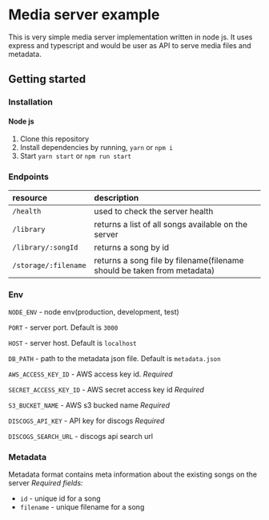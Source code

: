 # Media server example

This is very simple media server implementation written in node js. It uses express and typescript and would be user as API to serve media files and metadata.

## Getting started

### Installation

#### Node js

1. Clone this repository
2. Install dependencies by running, `yarn` or `npm i`
3. Start `yarn start` or `npm run start`

### Endpoints

| resource             | description                                                             |
| :------------------- | :---------------------------------------------------------------------- |
| `/health`            | used to check the server health                                         |
| `/library`           | returns a list of all songs available on the server                     |
| `/library/:songId`   | returns a song by id                                                    |
| `/storage/:filename` | returns a song file by filename(filename should be taken from metadata) |

### Env

`NODE_ENV` - node env(production, development, test)

`PORT` - server port. Default is `3000`

`HOST` - server host. Default is `localhost`

`DB_PATH` - path to the metadata json file. Default is `metadata.json`

`AWS_ACCESS_KEY_ID` - AWS access key id. _Required_

`SECRET_ACCESS_KEY_ID` - AWS secret access key id _Required_

`S3_BUCKET_NAME` - AWS s3 bucked name _Required_

`DISCOGS_API_KEY` - API key for discogs _Required_

`DISCOGS_SEARCH_URL` - discogs api search url

### Metadata

Metadata format contains meta information about the existing songs on the server
_Required fields:_

- `id` - unique id for a song
- `filename` - unique filename for a song
